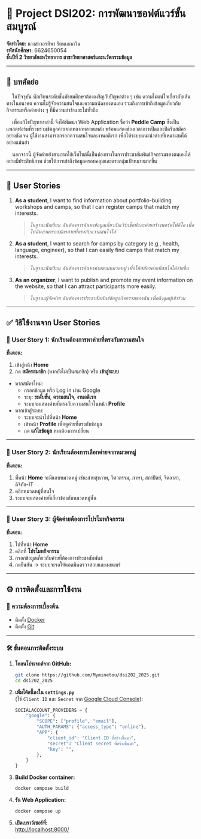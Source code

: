 # 📌 Project DSI202: การพัฒนาซอฟต์แวร์ขั้นสมบูรณ์  
**จัดทำโดย:** นางสาวอรทิพา รัตนเอกกวิน  
**รหัสนักศึกษา:** 6624650054  
**ชั้นปีที่ 2 วิทยาลัยสหวิทยาการ สาขาวิทยาศาสตร์และนวัตกรรมข้อมูล**

---

## 📝 บทคัดย่อ

&nbsp;&nbsp;&nbsp;&nbsp;ในปัจจุบัน นักเรียนระดับชั้นมัธยมศึกษาต้องเผชิญกับปัญหาต่าง ๆ เช่น ความไม่แน่ใจเกี่ยวกับเส้นทางในอนาคต ความไม่รู้จักความสนใจและความถนัดของตนเอง รวมถึงการเข้าถึงข้อมูลเกี่ยวกับกิจกรรมหรือค่ายต่าง ๆ ที่มีความล่าช้าและไม่ทั่วถึง

&nbsp;&nbsp;&nbsp;&nbsp;เพื่อแก้ไขปัญหาเหล่านี้ จึงได้พัฒนา Web Application ชื่อว่า **Peddle Camp** ซึ่งเป็นแพลตฟอร์มที่รวบรวมข้อมูลค่ายจากหลากหลายแหล่ง พร้อมแสดงช่วงเวลาการเปิดและปิดรับสมัครอย่างชัดเจน ผู้ใช้งานสามารถกรอกความสนใจและงานอดิเรก เพื่อให้ระบบแนะนำค่ายที่เหมาะสมได้อย่างแม่นยำ

&nbsp;&nbsp;&nbsp;&nbsp;นอกจากนี้ ผู้จัดค่ายยังสามารถใช้เว็บไซต์นี้เป็นช่องทางในการประชาสัมพันธ์กิจกรรมของตนเองได้อย่างมีประสิทธิภาพ ช่วยให้การเข้าถึงข้อมูลครอบคลุมและตรงกลุ่มเป้าหมายมากขึ้น

---

## 👤 User Stories

1. **As a student**, I want to find information about portfolio-building workshops and camps, so that I can register camps that match my interests.  
   > _ในฐานะนักเรียน ฉันต้องการค้นหาข้อมูลเกี่ยวกับเวิร์กช็อปและค่ายสร้างพอร์ตโฟลิโอ เพื่อให้ฉันสามารถสมัครค่ายที่ตรงกับความสนใจได้_

2. **As a student**, I want to search for camps by category (e.g., health, language, engineer), so that I can easily find camps that match my interests.  
   > _ในฐานะนักเรียน ฉันต้องการค้นหาค่ายตามหมวดหมู่ เพื่อให้สมัครค่ายที่สนใจได้ง่ายขึ้น_

3. **As an organizer**, I want to publish and promote my event information on the website, so that I can attract participants more easily.  
   > _ในฐานะผู้จัดค่าย ฉันต้องการประชาสัมพันธ์ข้อมูลกิจกรรมของฉัน เพื่อดึงดูดผู้เข้าร่วม_

---

## ✅ วิธีใช้งานจาก User Stories

### 🔹 User Story 1: นักเรียนต้องการหาค่ายที่ตรงกับความสนใจ

**ขั้นตอน:**
1. เข้าสู่หน้า **Home**
2. กด **สมัครสมาชิก** (หากยังไม่เป็นสมาชิก) หรือ **เข้าสู่ระบบ**
- หากสมัครใหม่:
  - กรอกข้อมูล หรือ Log in ผ่าน Google
  - ระบุ: **ระดับชั้น**, **ความสนใจ**, **งานอดิเรก**
  - ระบบจะแสดงค่ายที่ตรงกับความสนใจในหน้า **Profile**
- หากเข้าสู่ระบบ:
  - ระบบจะนำไปที่หน้า **Home**
  - เข้าหน้า **Profile** เพื่อดูค่ายที่ตรงกับข้อมูล
  - กด **แก้ไขข้อมูล** หากต้องการเปลี่ยน

---

### 🔹 User Story 2: นักเรียนต้องการเลือกค่ายจากหมวดหมู่

**ขั้นตอน:**
1. ที่หน้า **Home** จะมีแถบหมวดหมู่ เช่น:สายสุขภาพ, วิศวกรรม, ภาษา, สถาปัตย์, จิตอาสา, ดิจิทัล-IT
2. คลิกหมวดหมู่ที่สนใจ
3. ระบบจะแสดงค่ายที่เกี่ยวข้องกับหมวดหมู่นั้น

---

### 🔹 User Story 3: ผู้จัดค่ายต้องการโปรโมทกิจกรรม

**ขั้นตอน:**
1. ไปที่หน้า **Home**
2. คลิกที่ **โปรโมทกิจกรรม**
3. กรอกข้อมูลเกี่ยวกับค่ายที่ต้องการประชาสัมพันธ์
4. กดยืนยัน → ระบบจะรอให้แอดมินตรวจสอบและเผยแพร่

---

## ⚙️ การติดตั้งและการใช้งาน

### 📌 ความต้องการเบื้องต้น

- ติดตั้ง [Docker](https://www.docker.com/)
- ติดตั้ง [Git](https://git-scm.com/)

---

### 🛠 ขั้นตอนการติดตั้งระบบ

1. **โคลนโปรเจกต์จาก GitHub:**

    ```bash
    git clone https://github.com/Myminetou/dsi202_2025.git
    cd dsi202_2025
    ```

2. **เพิ่มโค้ดนี้ลงใน `settings.py`**  
   (ใช้ `Client ID` และ `Secret` จาก [Google Cloud Console](https://console.cloud.google.com/)):

    ```python
    SOCIALACCOUNT_PROVIDERS = {
        "google": {
            "SCOPE": ["profile", "email"],
            "AUTH_PARAMS": {"access_type": "online"},
            "APP": {
                "client_id": "Client ID ที่สร้างขึ้นมา",
                "secret": "Client secret ที่สร้างขึ้นมา",
                "key": "",
            },
        }
    }
    ```

3. **Build Docker container:**

    ```bash
    docker compose build
    ```

4. **รัน Web Application:**

    ```bash
    docker compose up
    ```

5. **เปิดเบราว์เซอร์ที่:**  
   [http://localhost:8000/](http://localhost:8000/)

